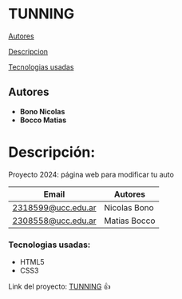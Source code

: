 # TUNNING
[Autores](#autores)

[Descripcion](#descripción)

[Tecnologias usadas](#tecnologias-usadas)

## Autores
* **Bono Nicolas**
* **Bocco Matias**

# Descripción:

Proyecto 2024: página web para modificar tu auto

| Email | Autores |
| ------- |---------|
| 2318599@ucc.edu.ar | Nicolas Bono |
| 2308558@ucc.edu.ar | Matias Bocco |

### Tecnologias usadas:
* HTML5
* CSS3

Link del proyecto: [TUNNING]( https://ucc-labcompu2.github.io/proyecto2024-bono-bocco/index.html) :+1:
